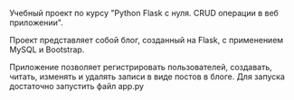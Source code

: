 Учебный проект по курсу "Python Flask с нуля. CRUD операции в веб приложении".

Проект представляет собой блог, созданный на Flask, с применением MySQL и Bootstrap.

Приложение позволяет регистрировать пользователей, создавать, читать, изменять и удалять записи в виде постов в блоге.
Для запуска достаточно запустить файл app.py
